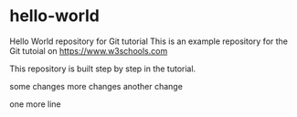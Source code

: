 # hello-world
Hello World repository for Git tutorial
This is an example repository for the Git tutoial on https://www.w3schools.com

This repository is built step by step in the tutorial. 

some changes
more changes
another change

one more line
